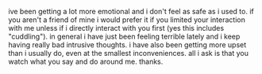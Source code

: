 ive been getting a lot more emotional and i don't feel as safe as i used to. if you aren't a friend of mine i would prefer it if you limited your interaction with me unless if i directly interact with you first (yes this includes "cuddling"). in general i have just been feeling terrible lately and i keep having really bad intrusive thoughts. i have also been getting more upset than i usually do, even at the smallest inconveniences. all i ask is that you watch what you say and do around me. thanks.
